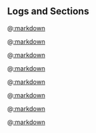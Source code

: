 ## Logs and Sections

@[:markdown](first_log/template.md)

@[:markdown](open/template.md)

@[:markdown](nested_sections/template.md)

@[:markdown](text/template.md)

@[:markdown](attributes/template.md)

@[:markdown](timestamp/template.md)

@[:markdown](duration/template.md)

@[:markdown](rescue/template.md)

